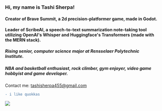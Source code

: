 ### Hi, my name is Tashi Sherpa!

#### Creator of Brave Summit, a 2d precision-platformer game, made in Godot.
#### Leader of ScribeAI, a speech-to-text summarization note-taking tool utilizing OpenAI's Whisper and Huggingface's Transformers (made with the MERN stack).

##### Rising senior, computer science major at Rensselaer Polytechnic Institute.
##### NBA and basketball enthusiast, rock climber, gym enjoyer, video game hobbyist and game developer.

Contact me: tashisherpa455@gmail.com

```diff
- i like quokkas
```

![](https://komarev.com/ghpvc/?username=TSherpa10&color=brightgreen)

<!---
TSherpa10/TSherpa10 is a ✨ special ✨ repository because its `README.md` (this file) appears on your GitHub profile.
You can click the Preview link to take a look at your changes.
--->
